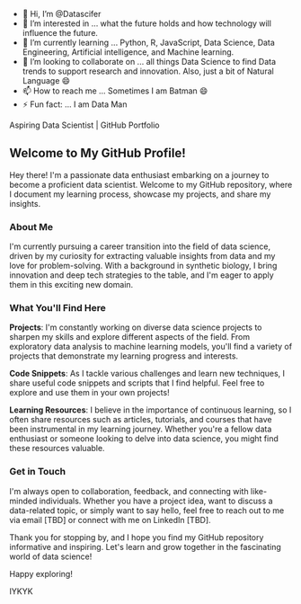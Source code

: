 - 👋 Hi, I’m @Datascifer
- 👀 I’m interested in ... what the future holds and how technology will influence the future.
- 🌱 I’m currently learning ... Python, R, JavaScript, Data Science, Data Engineering, Artificial intelligence, and Machine learning.
- 💞️ I’m looking to collaborate on ... all things Data Science to find Data trends to support research and innovation. Also, just a bit of Natural Language 😄
- 📫 How to reach me ... Sometimes I am Batman 😄
- ⚡ Fun fact: ... I am Data Man

Aspiring Data Scientist | GitHub Portfolio

## Welcome to My GitHub Profile!

Hey there! I'm a passionate data enthusiast embarking on a journey to become a proficient data scientist. Welcome to my GitHub repository, where I document my learning process, showcase my projects, and share my insights.

### About Me

I'm currently pursuing a career transition into the field of data science, driven by my curiosity for extracting valuable insights from data and my love for problem-solving. With a background in synthetic biology, I bring innovation and deep tech strategies to the table, and I'm eager to apply them in this exciting new domain.

### What You'll Find Here

**Projects**: I'm constantly working on diverse data science projects to sharpen my skills and explore different aspects of the field. From exploratory data analysis to machine learning models, you'll find a variety of projects that demonstrate my learning progress and interests.

**Code Snippets**: As I tackle various challenges and learn new techniques, I share useful code snippets and scripts that I find helpful. Feel free to explore and use them in your own projects!

**Learning Resources**: I believe in the importance of continuous learning, so I often share resources such as articles, tutorials, and courses that have been instrumental in my learning journey. Whether you're a fellow data enthusiast or someone looking to delve into data science, you might find these resources valuable.

### Get in Touch

I'm always open to collaboration, feedback, and connecting with like-minded individuals. Whether you have a project idea, want to discuss a data-related topic, or simply want to say hello, feel free to reach out to me via email [TBD] or connect with me on LinkedIn [TBD].

Thank you for stopping by, and I hope you find my GitHub repository informative and inspiring. Let's learn and grow together in the fascinating world of data science!

Happy exploring!

IYKYK
<!---
Datascifer/Datascifer is a ✨ special ✨ repository because its `README.md` (this file) appears on your GitHub profile.
You can click the Preview link to take a look at your changes.
--->
